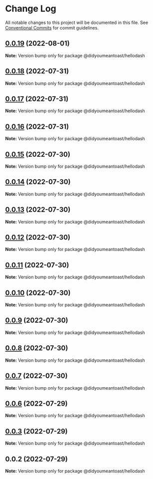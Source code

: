 # Change Log

All notable changes to this project will be documented in this file.
See [Conventional Commits](https://conventionalcommits.org) for commit guidelines.

## [0.0.19](https://github.com/jmanke/dash/compare/@didyoumeantoast/hellodash@0.0.18...@didyoumeantoast/hellodash@0.0.19) (2022-08-01)

**Note:** Version bump only for package @didyoumeantoast/hellodash





## [0.0.18](https://github.com/jmanke/dash/compare/@didyoumeantoast/hellodash@0.0.17...@didyoumeantoast/hellodash@0.0.18) (2022-07-31)

**Note:** Version bump only for package @didyoumeantoast/hellodash





## [0.0.17](https://github.com/jmanke/dash/compare/@didyoumeantoast/hellodash@0.0.16...@didyoumeantoast/hellodash@0.0.17) (2022-07-31)

**Note:** Version bump only for package @didyoumeantoast/hellodash





## [0.0.16](https://github.com/jmanke/dash/compare/@didyoumeantoast/hellodash@0.0.15...@didyoumeantoast/hellodash@0.0.16) (2022-07-31)

**Note:** Version bump only for package @didyoumeantoast/hellodash





## [0.0.15](https://github.com/jmanke/dash/compare/@didyoumeantoast/hellodash@0.0.14...@didyoumeantoast/hellodash@0.0.15) (2022-07-30)

**Note:** Version bump only for package @didyoumeantoast/hellodash





## [0.0.14](https://github.com/jmanke/dash/compare/@didyoumeantoast/hellodash@0.0.13...@didyoumeantoast/hellodash@0.0.14) (2022-07-30)

**Note:** Version bump only for package @didyoumeantoast/hellodash





## [0.0.13](https://github.com/jmanke/dash/compare/@didyoumeantoast/hellodash@0.0.12...@didyoumeantoast/hellodash@0.0.13) (2022-07-30)

**Note:** Version bump only for package @didyoumeantoast/hellodash





## [0.0.12](https://github.com/jmanke/dash/compare/@didyoumeantoast/hellodash@0.0.11...@didyoumeantoast/hellodash@0.0.12) (2022-07-30)

**Note:** Version bump only for package @didyoumeantoast/hellodash





## [0.0.11](https://github.com/jmanke/dash/compare/@didyoumeantoast/hellodash@0.0.10...@didyoumeantoast/hellodash@0.0.11) (2022-07-30)

**Note:** Version bump only for package @didyoumeantoast/hellodash





## [0.0.10](https://github.com/jmanke/dash/compare/@didyoumeantoast/hellodash@0.0.9...@didyoumeantoast/hellodash@0.0.10) (2022-07-30)

**Note:** Version bump only for package @didyoumeantoast/hellodash





## [0.0.9](https://github.com/jmanke/dash/compare/@didyoumeantoast/hellodash@0.0.8...@didyoumeantoast/hellodash@0.0.9) (2022-07-30)

**Note:** Version bump only for package @didyoumeantoast/hellodash





## [0.0.8](https://github.com/jmanke/dash/compare/@didyoumeantoast/hellodash@0.0.7...@didyoumeantoast/hellodash@0.0.8) (2022-07-30)

**Note:** Version bump only for package @didyoumeantoast/hellodash





## [0.0.7](https://github.com/jmanke/dash/compare/@didyoumeantoast/hellodash@0.0.6...@didyoumeantoast/hellodash@0.0.7) (2022-07-30)

**Note:** Version bump only for package @didyoumeantoast/hellodash





## [0.0.6](https://github.com/jmanke/dash/compare/@didyoumeantoast/hellodash@0.0.5...@didyoumeantoast/hellodash@0.0.6) (2022-07-29)

**Note:** Version bump only for package @didyoumeantoast/hellodash





## [0.0.3](https://github.com/jmanke/dash/compare/@didyoumeantoast/hellodash@0.0.2...@didyoumeantoast/hellodash@0.0.3) (2022-07-29)

**Note:** Version bump only for package @didyoumeantoast/hellodash





## 0.0.2 (2022-07-29)

**Note:** Version bump only for package @didyoumeantoast/hellodash

